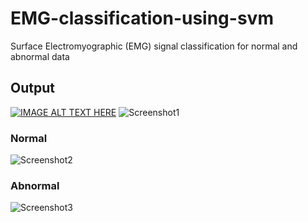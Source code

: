 # EMG-classification-using-svm
Surface Electromyographic  (EMG) signal classification for normal and abnormal data
## Output
[![IMAGE ALT TEXT HERE](https://img.youtube.com/vi/SuCrTAbXpVs/0.jpg)](https://www.youtube.com/watch?v=SuCrTAbXpVs)
![Screenshot1](https://user-images.githubusercontent.com/18006433/57949387-dceda200-7901-11e9-8407-0c25c4bd7e26.png)

### Normal
![Screenshot2](https://user-images.githubusercontent.com/18006433/57949881-49b56c00-7903-11e9-8388-2a131773b7ea.png)
### Abnormal
![Screenshot3](https://user-images.githubusercontent.com/18006433/57949854-34404200-7903-11e9-864b-d8e2967e3b53.png)
